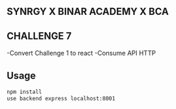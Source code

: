 ## SYNRGY X BINAR ACADEMY X BCA 

## CHALLENGE 7

-Convert Challenge 1 to react
-Consume API HTTP


## Usage

```sh
npm install
use backend express localhost:8001
```


